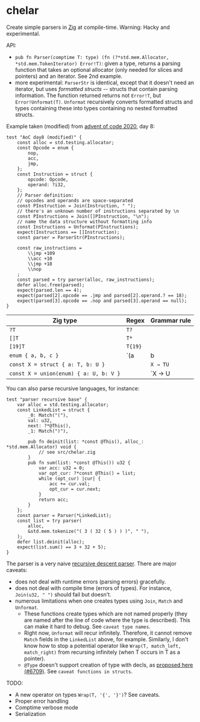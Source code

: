 # chelar

Create simple parsers in [Zig](https://ziglang.org/) at compile-time. Warning: Hacky and experimental. 

API:

- `pub fn Parser(comptime T: type) (fn (?*std.mem.Allocator, *std.mem.TokenIterator) Error!T)`: given a type, returns a parsing function that takes an optional allocator (only needed for slices and pointers) and an iterator. See 2nd example.
- more experimental: `ParserStr` is identical, except that it doesn't need an iterator, but uses *formatted structs* -- structs that contain parsing information. The function returned returns not `Error!T`, but `Error!Unformat(T)`. `Unformat` recursively converts formatted structs and types containing these into types containing no nested formatted structs.

Example taken (modified) from [advent of code 2020](https://adventofcode.com/), day 8:

```Zig
test "AoC day8 (modified)" {
    const alloc = std.testing.allocator;
    const Opcode = enum {
        nop,
        acc,
        jmp,
    };
    const Instruction = struct {
        opcode: Opcode,
        operand: ?i32,
    };
    // Parser definition:
    // opcodes and operands are space-separated
    const PInstruction = Join(Instruction, " ");
    // there's an unknown number of instructions separated by \n
    const PInstructions = Join([]PInstruction, "\n");
    // name the data structure without formatting info
    const Instructions = Unformat(PInstructions);
    expect(Instructions == []Instruction);
    const parser = ParserStr(PInstructions);

    const raw_instructions =
        \\jmp +109
        \\acc +10
        \\jmp +18
        \\nop
    ;
    const parsed = try parser(alloc, raw_instructions);
    defer alloc.free(parsed);
    expect(parsed.len == 4);
    expect(parsed[2].opcode == .jmp and parsed[2].operand.? == 18);
    expect(parsed[3].opcode == .nop and parsed[3].operand == null);
}
```

Zig type | Regex | Grammar rule
---|---|---
`?T` | `T?` |
`[]T` | `T*` |
`[19]T` | `T{19}` |
`enum { a, b, c }` | `(a|b|c)` |
`const X = struct { a: T, b: U }` | | `X → TU` 
`const X = union(enum) { a: U, b: V }` | | `X → U | V`

You can also parse recursive languages, for instance:

```Zig
test "parser recursive base" {
    var alloc = std.testing.allocator;
    const LinkedList = struct {
        _0: Match("("),
        val: u32,
        next: ?*@This(),
        _1: Match(")"),

        pub fn deinit(list: *const @This(), alloc_: *std.mem.Allocator) void {
            // see src/chelar.zig
        }
        pub fn sum(list: *const @This()) u32 {
            var acc: u32 = 0;
            var opt_cur: ?*const @This() = list;
            while (opt_cur) |cur| {
                acc += cur.val;
                opt_cur = cur.next;
            }
            return acc;
        }
    };
    const parser = Parser(*LinkedList);
    const list = try parser(
        alloc,
        &std.mem.tokenize("( 3 ( 32 ( 5 ) ) )", " "),
    );
    defer list.deinit(alloc);
    expect(list.sum() == 3 + 32 + 5);
}
```

The parser is a very naive [recursive descent parser](https://en.wikipedia.org/wiki/Recursive_descent_parser). There are major caveats:

- does not deal with runtime errors (parsing errors) gracefully.
- does not deal with compile time (errors of types). For instance, `Join(u32, " ")` should fail but doesn't. 
- numerous limitations when one creates types using `Join`, `Match` and `Unformat`.
	* These functions create types which are not named properly (they are named after the line of code where the type is described). This can make it hard to debug. See `caveat type names`.
	* Right now, `Unformat` will recur infinitely. Therefore, it cannot remove `Match` fields in the `LinkedList` above, for example. Similarly, I don't know how to stop a potential operator like `Wrap(T, match_left, match_right)` from recursing infinitely (when T occurs in T as a pointer).
	* `@Type` doesn't support creation of type with decls, as [proposed here (#6709)](https://github.com/ziglang/zig/issues/6709). See `caveat functions in structs`.

TODO:

- A new operator on types `Wrap(T, '{', '}')`? See caveats.
- Proper error handling
- Comptime verbose mode
- Serialization
